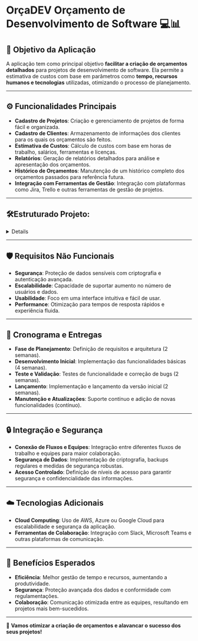 # OrçaDEV Orçamento de Desenvolvimento de Software 💻📊

## 📌 Objetivo da Aplicação
A aplicação tem como principal objetivo **facilitar a criação de orçamentos detalhados** para projetos de desenvolvimento de software. Ela permite a estimativa de custos com base em parâmetros como **tempo, recursos humanos e tecnologias** utilizadas, otimizando o processo de planejamento.

---

## ⚙️ Funcionalidades Principais
- **Cadastro de Projetos**: Criação e gerenciamento de projetos de forma fácil e organizada.
- **Cadastro de Clientes**: Armazenamento de informações dos clientes para os quais os orçamentos são feitos.
- **Estimativa de Custos**: Cálculo de custos com base em horas de trabalho, salários, ferramentas e licenças.
- **Relatórios**: Geração de relatórios detalhados para análise e apresentação dos orçamentos.
- **Histórico de Orçamentos**: Manutenção de um histórico completo dos orçamentos passados para referência futura.
- **Integração com Ferramentas de Gestão**: Integração com plataformas como Jira, Trello e outras ferramentas de gestão de projetos.

---

## 🛠️Estruturado Projeto: 
<details>
  
  ```
OrcaDEV/
│
├── backend/
│   ├── src/
│   │   ├── modules/
│   │   │   ├── auth/
│   │   │   ├── projects/
│   │   │   ├── clients/
│   │   │   ├── tasks/
│   │   │   └── reports/
│   │   ├── shared/
│   │   │   ├── dto/
│   │   │   ├── interfaces/
│   │   │   └── utils/
│   │   ├── config/
│   │   └── app.module.ts
│   ├── prisma/
│   │   └── schema.prisma
│   ├── tests/
│   ├── Dockerfile
│   └── package.json
│
├── frontend/
│   ├── src/
│   │   ├── components/
│   │   │   ├── auth/
│   │   │   ├── projects/
│   │   │   ├── clients/
│   │   │   ├── tasks/
│   │   │   └── reports/
│   │   ├── pages/
│   │   ├── services/
│   │   ├── store/
│   │   │   ├── reducers/
│   │   │   └── actions/
│   │   ├── hooks/
│   │   ├── utils/
│   │   └── App.tsx
│   ├── public/
│   ├── Dockerfile
│   └── package.json
│
├── docs/
│   ├── api/
│   ├── architecture/
│   └── user-guide/
│
├── docker-compose.yml
├── kubernetes/
│   ├── deployment.yml
│   └── service.yml
│
└── README.md
  ```

</details>

---

## 🛡️ Requisitos Não Funcionais
- **Segurança**: Proteção de dados sensíveis com criptografia e autenticação avançada.
- **Escalabilidade**: Capacidade de suportar aumento no número de usuários e dados.
- **Usabilidade**: Foco em uma interface intuitiva e fácil de usar.
- **Performance**: Otimização para tempos de resposta rápidos e experiência fluida.

---

## 📅 Cronograma e Entregas
- **Fase de Planejamento**: Definição de requisitos e arquitetura (2 semanas).
- **Desenvolvimento Inicial**: Implementação das funcionalidades básicas (4 semanas).
- **Teste e Validação**: Testes de funcionalidade e correção de bugs (2 semanas).
- **Lançamento**: Implementação e lançamento da versão inicial (2 semanas).
- **Manutenção e Atualizações**: Suporte contínuo e adição de novas funcionalidades (contínuo).

---

## 🔒 Integração e Segurança
- **Conexão de Fluxos e Equipes**: Integração entre diferentes fluxos de trabalho e equipes para maior colaboração.
- **Segurança de Dados**: Implementação de criptografia, backups regulares e medidas de segurança robustas.
- **Acesso Controlado**: Definição de níveis de acesso para garantir segurança e confidencialidade das informações.

---

## ☁️ Tecnologias Adicionais
- **Cloud Computing**: Uso de AWS, Azure ou Google Cloud para escalabilidade e segurança da aplicação.
- **Ferramentas de Colaboração**: Integração com Slack, Microsoft Teams e outras plataformas de comunicação.

---

## 🎯 Benefícios Esperados
- **Eficiência**: Melhor gestão de tempo e recursos, aumentando a produtividade.
- **Segurança**: Proteção avançada dos dados e conformidade com regulamentações.
- **Colaboração**: Comunicação otimizada entre as equipes, resultando em projetos mais bem-sucedidos.

---

🚀 **Vamos otimizar a criação de orçamentos e alavancar o sucesso dos seus projetos!**
